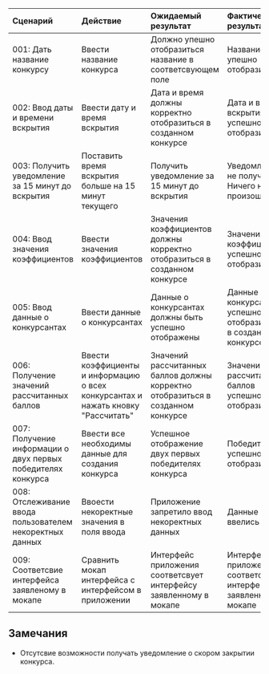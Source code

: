 |Сценарий|Действие|Ожидаемый результат|Фактический результат| Оценка|
|:---|:---|:---|:---|:---|
|001: Дать название конкурсу| Ввести название конкурса | Должно упешно отобразиться название в соответсвующем поле | Название упешно отобразилось |Тест пройден |
|002: Ввод даты и времени вскрытия | Ввести дату и время вскрытия | Дата и время должны корректно отобразиться в созданном конкурсе | Дата и время вскрытия успешно отобразились | Тест пройден |
|003: Получить уведомление за 15 минут до вскрытия | Поставить время вскрытия больше на 15 минут текущего | Получить уведомление за 15 минут до вскрытия | Уведомление не получнено. Ничего не произошло | Тест не пройден | 
|004: Ввод значения коэффициентов | Ввести значения коэффициентов | Значения коэффициентов должны корректно отобразиться в созданном конкурсе | Значения коэффициентов успешно отобразились| Тест пройден |
|005: Ввод данные о конкурсантах | Ввести данные о конкурсантах | Данные о конкурсантах должны быть успешно отображены | Данные о конкурсантах успешно отобразились в созданном конкурсе | Тест пройден |
|006: Получение значений рассчитанных баллов | Ввести коэффициенты и информацию о всех конкурсантах и нажать кновку "Рассчитать"| Значений рассчитанных баллов должны корректно отобразиться в созданном конкурсе | Значений рассчитанных баллов успешно отобразились | Тест пройден |
|007: Получение информации о двух первых победителях конкурса | Ввести все необходимы данные для создания конкурса | Успешное отображение двух первых победителях конкурса | Победители успешно отобразились | Тест пройден |
|008: Отслеживание ввода пользователем некоректных данных | Ввоести некоректные значения в поля ввода| Приложение запретило ввод некоректных данных| Данные не ввелись | Тест пройден |
|009: Соответсвие интерфейса заявленому в мокапе | Сравнить мокап интерфейса с интерфейсом в приложении | Интерфейс приложения соответсвует интерфейсу заявленному в мокапе |Интерфейс приложения соответсвует интерфейсу заявленному в мокапе |Тест  пройден|
## Замечания
* Отсутсвие возможности получать уведомление о скором закрытии конкурса.
